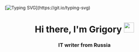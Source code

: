 
[![Typing SVG](https://readme-typing-svg.herokuapp.com?color=%2336BCF7&lines=I'm+passionate+about+computers+and+development.+I+love+coding+and+building+awesome+projects!)](https://git.io/typing-svg)
<h1 align="center">Hi there, I'm <a color="blue">Grigory</a> 
<img src="https://github.com/blackcater/blackcater/raw/main/images/Hi.gif" height="32"/></h1>
<h3 align="center">IT writer from Russia</h3>



  
